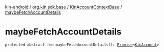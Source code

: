 [kin-android](../../index.md) / [org.kin.sdk.base](../index.md) / [KinAccountContextBase](index.md) / [maybeFetchAccountDetails](./maybe-fetch-account-details.md)

# maybeFetchAccountDetails

`protected abstract fun maybeFetchAccountDetails(): `[`Promise`](../../org.kin.sdk.base.tools/-promise/index.md)`<`[`KinAccount`](../../org.kin.sdk.base.models/-kin-account/index.md)`>`